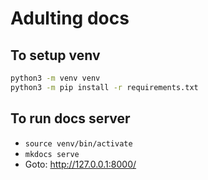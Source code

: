 # Adulting docs

## To setup venv

```bash
python3 -m venv venv
python3 -m pip install -r requirements.txt
```

## To run docs server

- `source venv/bin/activate`
- `mkdocs serve`
- Goto: http://127.0.0.1:8000/
